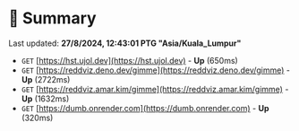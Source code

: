 # 📖 Summary
Last updated: **27/8/2024, 12:43:01 PTG "Asia/Kuala_Lumpur"**

- `GET` [https://hst.ujol.dev](https://hst.ujol.dev) - **Up** (650ms)
- `GET` [https://reddviz.deno.dev/gimme](https://reddviz.deno.dev/gimme) - **Up** (2722ms)
- `GET` [https://reddviz.amar.kim/gimme](https://reddviz.amar.kim/gimme) - **Up** (1632ms)
- `GET` [https://dumb.onrender.com](https://dumb.onrender.com) - **Up** (320ms)
